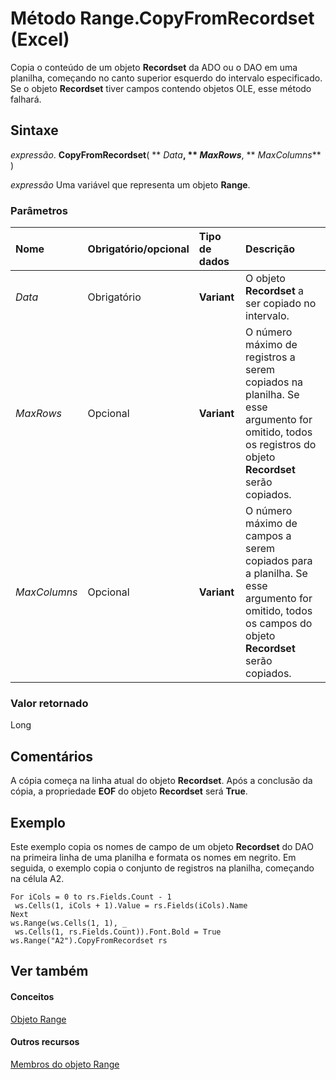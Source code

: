 
# Método Range.CopyFromRecordset (Excel)

Copia o conteúdo de um objeto  **Recordset** da ADO ou o DAO em uma planilha, começando no canto superior esquerdo do intervalo especificado. Se o objeto **Recordset** tiver campos contendo objetos OLE, esse método falhará.


## Sintaxe

 _expressão_. **CopyFromRecordset**( ** _Data_**, ** _MaxRows_**, ** _MaxColumns_** )

 _expressão_ Uma variável que representa um objeto **Range**.


### Parâmetros



|**Nome**|**Obrigatório/opcional**|**Tipo de dados**|**Descrição**|
|:-----|:-----|:-----|:-----|
| _Data_|Obrigatório|**Variant**|O objeto  **Recordset** a ser copiado no intervalo.|
| _MaxRows_|Opcional|**Variant**|O número máximo de registros a serem copiados na planilha. Se esse argumento for omitido, todos os registros do objeto  **Recordset** serão copiados.|
| _MaxColumns_|Opcional|**Variant**|O número máximo de campos a serem copiados para a planilha. Se esse argumento for omitido, todos os campos do objeto  **Recordset** serão copiados.|

### Valor retornado

Long


## Comentários

A cópia começa na linha atual do objeto  **Recordset**. Após a conclusão da cópia, a propriedade **EOF** do objeto **Recordset** será **True**.


## Exemplo

Este exemplo copia os nomes de campo de um objeto  **Recordset** do DAO na primeira linha de uma planilha e formata os nomes em negrito. Em seguida, o exemplo copia o conjunto de registros na planilha, começando na célula A2.


```
For iCols = 0 to rs.Fields.Count - 1 
 ws.Cells(1, iCols + 1).Value = rs.Fields(iCols).Name 
Next 
ws.Range(ws.Cells(1, 1), _ 
 ws.Cells(1, rs.Fields.Count)).Font.Bold = True 
ws.Range("A2").CopyFromRecordset rs
```


## Ver também


#### Conceitos


[Objeto Range](b8207778-0dcc-4570-1234-f130532cc8cd.md)
#### Outros recursos


[Membros do objeto Range](4336bf81-1e63-7e44-1792-baf366a027a7.md)